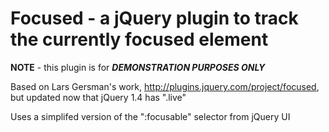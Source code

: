 Focused - a jQuery plugin to track the currently focused element
================================================================

**NOTE** - this plugin is for ***DEMONSTRATION PURPOSES ONLY***

Based on Lars Gersman's work, http://plugins.jquery.com/project/focused, but updated now that jQuery 1.4 has ".live"

Uses a simplifed version of the ":focusable" selector from jQuery UI
